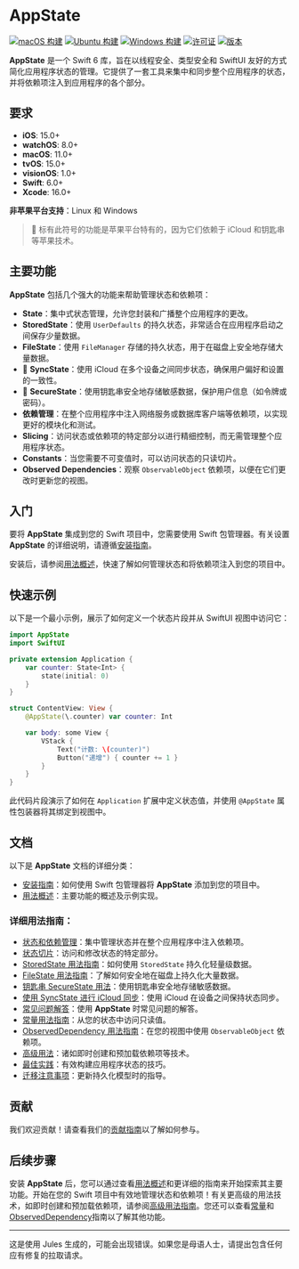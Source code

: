 # AppState

[![macOS 构建](https://img.shields.io/github/actions/workflow/status/0xLeif/AppState/macOS.yml?label=macOS&branch=main)](https://github.com/0xLeif/AppState/actions/workflows/macOS.yml)
[![Ubuntu 构建](https://img.shields.io/github/actions/workflow/status/0xLeif/AppState/ubuntu.yml?label=Ubuntu&branch=main)](https://github.com/0xLeif/AppState/actions/workflows/ubuntu.yml)
[![Windows 构建](https://img.shields.io/github/actions/workflow/status/0xLeif/AppState/windows.yml?label=Windows&branch=main)](https://github.com/0xLeif/AppState/actions/workflows/windows.yml)
[![许可证](https://img.shields.io/github/license/0xLeif/AppState)](https://github.com/0xLeif/AppState/blob/main/LICENSE)
[![版本](https://img.shields.io/github/v/release/0xLeif/AppState)](https://github.com/0xLeif/AppState/releases)

**AppState** 是一个 Swift 6 库，旨在以线程安全、类型安全和 SwiftUI 友好的方式简化应用程序状态的管理。它提供了一套工具来集中和同步整个应用程序的状态，并将依赖项注入到应用程序的各个部分。

## 要求

- **iOS**: 15.0+
- **watchOS**: 8.0+
- **macOS**: 11.0+
- **tvOS**: 15.0+
- **visionOS**: 1.0+
- **Swift**: 6.0+
- **Xcode**: 16.0+

**非苹果平台支持**：Linux 和 Windows

> 🍎 标有此符号的功能是苹果平台特有的，因为它们依赖于 iCloud 和钥匙串等苹果技术。

## 主要功能

**AppState** 包括几个强大的功能来帮助管理状态和依赖项：

- **State**：集中式状态管理，允许您封装和广播整个应用程序的更改。
- **StoredState**：使用 `UserDefaults` 的持久状态，非常适合在应用程序启动之间保存少量数据。
- **FileState**：使用 `FileManager` 存储的持久状态，用于在磁盘上安全地存储大量数据。
- 🍎 **SyncState**：使用 iCloud 在多个设备之间同步状态，确保用户偏好和设置的一致性。
- 🍎 **SecureState**：使用钥匙串安全地存储敏感数据，保护用户信息（如令牌或密码）。
- **依赖管理**：在整个应用程序中注入网络服务或数据库客户端等依赖项，以实现更好的模块化和测试。
- **Slicing**：访问状态或依赖项的特定部分以进行精细控制，而无需管理整个应用程序状态。
- **Constants**：当您需要不可变值时，可以访问状态的只读切片。
- **Observed Dependencies**：观察 `ObservableObject` 依赖项，以便在它们更改时更新您的视图。

## 入门

要将 **AppState** 集成到您的 Swift 项目中，您需要使用 Swift 包管理器。有关设置 **AppState** 的详细说明，请遵循[安装指南](zh-CN/installation.md)。

安装后，请参阅[用法概述](zh-CN/usage-overview.md)，快速了解如何管理状态和将依赖项注入到您的项目中。

## 快速示例

以下是一个最小示例，展示了如何定义一个状态片段并从 SwiftUI 视图中访问它：

```swift
import AppState
import SwiftUI

private extension Application {
    var counter: State<Int> {
        state(initial: 0)
    }
}

struct ContentView: View {
    @AppState(\.counter) var counter: Int

    var body: some View {
        VStack {
            Text("计数: \(counter)")
            Button("递增") { counter += 1 }
        }
    }
}
```

此代码片段演示了如何在 `Application` 扩展中定义状态值，并使用 `@AppState` 属性包装器将其绑定到视图中。

## 文档

以下是 **AppState** 文档的详细分类：

- [安装指南](zh-CN/installation.md)：如何使用 Swift 包管理器将 **AppState** 添加到您的项目中。
- [用法概述](zh-CN/usage-overview.md)：主要功能的概述及示例实现。

### 详细用法指南：

- [状态和依赖管理](zh-CN/usage-state-dependency.md)：集中管理状态并在整个应用程序中注入依赖项。
- [状态切片](zh-CN/usage-slice.md)：访问和修改状态的特定部分。
- [StoredState 用法指南](zh-CN/usage-storedstate.md)：如何使用 `StoredState` 持久化轻量级数据。
- [FileState 用法指南](zh-CN/usage-filestate.md)：了解如何安全地在磁盘上持久化大量数据。
- [钥匙串 SecureState 用法](zh-CN/usage-securestate.md)：使用钥匙串安全地存储敏感数据。
- [使用 SyncState 进行 iCloud 同步](zh-CN/usage-syncstate.md)：使用 iCloud 在设备之间保持状态同步。
- [常见问题解答](zh-CN/faq.md)：使用 **AppState** 时常见问题的解答。
- [常量用法指南](zh-CN/usage-constant.md)：从您的状态中访问只读值。
- [ObservedDependency 用法指南](zh-CN/usage-observeddependency.md)：在您的视图中使用 `ObservableObject` 依赖项。
- [高级用法](zh-CN/advanced-usage.md)：诸如即时创建和预加载依赖项等技术。
- [最佳实践](zh-CN/best-practices.md)：有效构建应用程序状态的技巧。
- [迁移注意事项](zh-CN/migration-considerations.md)：更新持久化模型时的指导。

## 贡献

我们欢迎贡献！请查看我们的[贡献指南](zh-CN/contributing.md)以了解如何参与。

## 后续步骤

安装 **AppState** 后，您可以通过查看[用法概述](zh-CN/usage-overview.md)和更详细的指南来开始探索其主要功能。开始在您的 Swift 项目中有效地管理状态和依赖项！有关更高级的用法技术，如即时创建和预加载依赖项，请参阅[高级用法指南](zh-CN/advanced-usage.md)。您还可以查看[常量](zh-CN/usage-constant.md)和[ObservedDependency](zh-CN/usage-observeddependency.md)指南以了解其他功能。

---
这是使用 Jules 生成的，可能会出现错误。如果您是母语人士，请提出包含任何应有修复的拉取请求。
